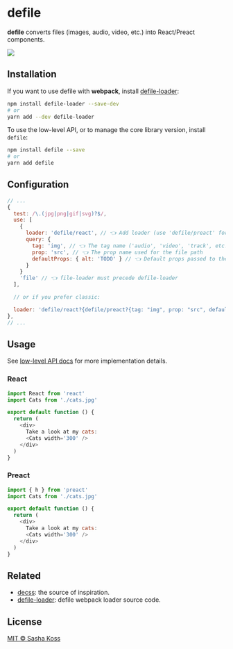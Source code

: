 # defile

**defile** converts files (images, audio, video, etc.) into React/Preact components.

![](https://d3vv6lp55qjaqc.cloudfront.net/items/110R3p0j3n470W1k3F14/defile.png)

## Installation

If you want to use defile with **webpack**, install [defile-loader]:

```bash
npm install defile-loader --save-dev
# or
yarn add --dev defile-loader
```

To use the low-level API, or to manage the core library version, install `defile`:

```bash
npm install defile --save
# or
yarn add defile
```

## Configuration

```js
// ...
{
  test: /\.(jpg|png|gif|svg)?$/,
  use: [
    {
      loader: 'defile/react', // 👈 Add loader (use 'defile/preact' for Preact)
      query: {
        tag: 'img', // 👈 The tag name ('audio', 'video', 'track', etc.)
        prop: 'src', // 👈 The prop name used for the file path
        defaultProps: { alt: 'TODO' } // 👈 Default props passed to the element
      }
    }
    'file' // 👈 file-loader must precede defile-loader
  ],

  // or if you prefer classic:

  loader: 'defile/react?{defile/preact?{tag: "img", prop: "src", defaultProps: {alt: "TODO"}}!file'
},
// ...
```

## Usage

See [low-level API docs](https://github.com/kossnocorp/defile/blob/master/index.js) for more implementation details.

### React

```javascript
import React from 'react'
import Cats from './cats.jpg'

export default function () {
  return (
    <div>
      Take a look at my cats:
      <Cats width='300' />
    </div>
  )
}
```

### Preact

```javascript
import { h } from 'preact'
import Cats from './cats.jpg'

export default function () {
  return (
    <div>
      Take a look at my cats:
      <Cats width='300' />
    </div>
  )
}
```

## Related

- [decss]: the source of inspiration.
- [defile-loader]: defile webpack loader source code.

## License

[MIT © Sasha Koss](https://kossnocorp.mit-license.org/)

[decss]: https://github.com/kossnocorp/decss
[defile-loader]: https://github.com/kossnocorp/defile-loader
